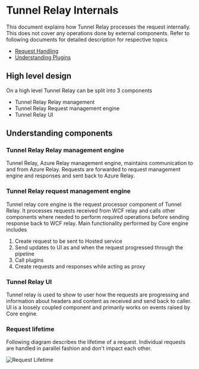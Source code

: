 # Tunnel Relay Internals

This document explains how Tunnel Relay processes the request internally. This does not cover any operations done by external components. Refer to following documents for detailed description for respective topics

- [Request Handling](RequestHandling.md)
- [Understanding Plugins](PluginManagement.md)

## High level design
On a high level Tunnel Relay can be split into 3 components

- Tunnel Relay Relay management
- Tunnel Relay Request management engine
- Tunnel Relay UI

## Understanding components

### Tunnel Relay Relay management engine

Tunnel Relay, Azure Relay management engine, maintains communication to and from Azure Relay. Requests are forwarded to request management engine and responses and sent back to Azure Relay.

### Tunnel Relay request management engine

Tunnel relay core engine is the request processor component of Tunnel Relay. It processes requests received from WCF relay and calls other components where needed to perform required operations before sending response back to WCF relay.
Main functionality performed by Core engine includes

1. Create request to be sent to Hosted service
2. Send updates to UI as and when the request progressed through the pipeline
3. Call plugins
4. Create requests and responses while acting as proxy

### Tunnel Relay UI
Tunnel relay is used to show to user how the requests are progressing and information about headers and content as received and send back to caller. UI is a loosely coupled component and primarily works on events raised by Core engine.

### Request lifetime

Following diagram describes the lifetime of a request. Individual requests are handled in parallel fashion and don't impact each other.

![Request Lifetime](RequestLifetime.png "Request lifetime")
